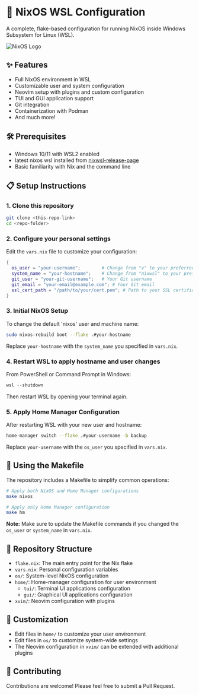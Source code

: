 # 🚀 NixOS WSL Configuration

A complete, flake-based configuration for running NixOS inside Windows Subsystem for Linux (WSL).

![NixOS Logo](https://github.com/NixOS/nixos-artwork/blob/master/logo/nix-snowflake-rainbow.svg)

## ✨ Features

- Full NixOS environment in WSL
- Customizable user and system configuration
- Neovim setup with plugins and custom configuration
- TUI and GUI application support
- Git integration
- Containerization with Podman
- And much more!

## 🛠️ Prerequisites

- Windows 10/11 with WSL2 enabled
- latest nixos wsl installed from [nixwsl-release-page](https://github.com/nix-community/NixOS-WSL/releases)
- Basic familiarity with Nix and the command line

## 📋 Setup Instructions

### 1. Clone this repository

```bash
git clone <this-repo-link>
cd <repo-folder>
```

### 2. Configure your personal settings

Edit the `vars.nix` file to customize your configuration:

```nix
{
  os_user = "your-username";        # Change from "v" to your preferred username
  system_name = "your-hostname";    # Change from "nixwsl" to your preferred hostname
  git_user = "your-git-username";   # Your Git username
  git_email = "your-email@example.com"; # Your Git email
  ssl_cert_path = "/path/to/your/cert.pem"; # Path to your SSL certificate if needed
}
```

### 3. Initial NixOS Setup

To change the default 'nixos' user and machine name:

```bash
sudo nixos-rebuild boot --flake .#your-hostname
```

Replace `your-hostname` with the `system_name` you specified in `vars.nix`.

### 4. Restart WSL to apply hostname and user changes

From PowerShell or Command Prompt in Windows:

```powershell
wsl --shutdown
```

Then restart WSL by opening your terminal again.

### 5. Apply Home Manager Configuration

After restarting WSL with your new user and hostname:

```bash
home-manager switch --flake .#your-username -b backup
```

Replace `your-username` with the `os_user` you specified in `vars.nix`.

## 🔄 Using the Makefile

The repository includes a Makefile to simplify common operations:

```bash
# Apply both NixOS and Home Manager configurations
make nixos

# Apply only Home Manager configuration
make hm
```

**Note:** Make sure to update the Makefile commands if you changed the `os_user` or `system_name` in `vars.nix`.

## 📁 Repository Structure

- `flake.nix`: The main entry point for the Nix flake
- `vars.nix`: Personal configuration variables
- `os/`: System-level NixOS configuration
- `home/`: Home-manager configuration for user environment
  - `tui/`: Terminal UI applications configuration
  - `gui/`: Graphical UI applications configuration
- `xvim/`: Neovim configuration with plugins

## 🔧 Customization

- Edit files in `home/` to customize your user environment
- Edit files in `os/` to customize system-wide settings
- The Neovim configuration in `xvim/` can be extended with additional plugins

## 🤝 Contributing

Contributions are welcome! Please feel free to submit a Pull Request.

